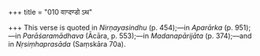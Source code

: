 +++
title = "010 वाग्दण्डो ऽथ"

+++
This verse is quoted in *Nirṇayasindhu* (p. 454);—in *Aparārka* (p.
951);—in *Parāśaramādhava* (Ācāra, p. 553);—in *Madanapārijāta* (p.
374);—and in *Nṛsiṃhaprasāda* (Saṃskāra 70a).
